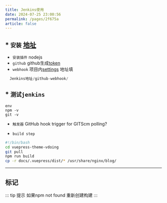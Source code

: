 ```yaml
---
title: Jenkins使用
date: 2024-07-25 23:00:56
permalink: /pages/2f675a
article: false
---
```


## * `安装` [地址](https://pkg.jenkins.io/debian-stable/)
* `安装插件` nodejs 
* `github` github生成[token](https://github.com/settings/tokens)
* ``webhook`` 项目内[settings](https://github.com/Royal520/vuepress-theme-vdoing/settings/hooks) 地址填
``` js
  Jenkins地址/github-webhook/
```
## * `测试jenkins` 
````
env
npm -v
git -v
````
* `触发器`  GitHub hook trigger for GITScm polling?


* `build step` 
```` bash
#!/bin/bash
cd vuepress-theme-vdoing
git pull
npm run build
cp -r docs/.vuepress/dist/* /usr/share/nginx/blog/
````


---
## 标记
::: tip 提示
如果npm not found 重新创建构建
:::